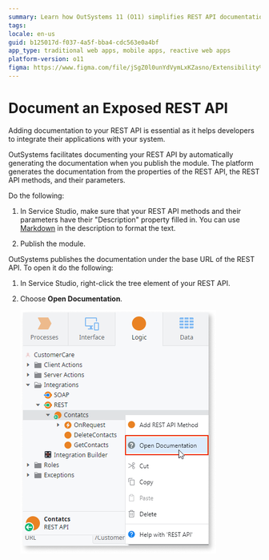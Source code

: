 ```yaml
---
summary: Learn how OutSystems 11 (O11) simplifies REST API documentation by automatically generating it upon module publication.
tags: 
locale: en-us
guid: b125017d-f037-4a5f-bba4-cdc563e0a4bf
app_type: traditional web apps, mobile apps, reactive web apps
platform-version: o11
figma: https://www.figma.com/file/jSgZ0l0unYdVymLxKZasno/Extensibility%20and%20Integration?node-id=418:0
---
```


# Document an Exposed REST API

Adding documentation to your REST API is essential as it helps developers to integrate their applications with your system.

OutSystems facilitates documenting your REST API by automatically generating the documentation when you publish the module. The platform generates the documentation from the properties of the REST API, the REST API methods, and their parameters.

Do the following:

1. In Service Studio, make sure that your REST API methods and their parameters have their "Description" property filled in. You can use [Markdown](http://daringfireball.net/projects/markdown/syntax) in the description to format the text.

1. Publish the module.

OutSystems publishes the documentation under the base URL of the REST API. To open it do the following:

1. In Service Studio, right-click the tree element of your REST API.

1. Choose **Open Documentation**.

    ![Context menu in Service Studio showing the 'Open Documentation' option for a REST API.](images/ss-rest-open-documentation.png "Open REST API Documentation in Service Studio")
